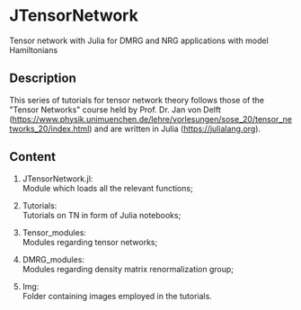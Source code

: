 # JTensorNetwork
Tensor network with Julia for DMRG and NRG applications with model Hamiltonians


## Description
This series of tutorials for tensor network theory follows those of the "Tensor Networks" course held by Prof. Dr. Jan von Delft (https://www.physik.unimuenchen.de/lehre/vorlesungen/sose_20/tensor_networks_20/index.html) and are written in Julia (https://julialang.org).

## Content
1. JTensorNetwork.jl:\
  Module which loads all the relevant functions;
  
2. Tutorials:\
  Tutorials on TN in form of Julia notebooks;
  
3. Tensor_modules:\
  Modules regarding tensor networks;

4. DMRG_modules:\
  Modules regarding density matrix renormalization group;

5. Img:\
  Folder containing images employed in the tutorials.
